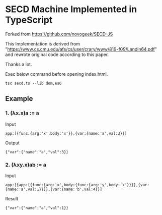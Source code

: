 # SECD Machine Implemented in TypeScript

Forked from https://github.com/novogeek/SECD-JS

This Implementation is derived from "https://www.cs.cmu.edu/afs/cs/user/crary/www/819-f09/Landin64.pdf" and rewrote original code according to this paper.

Thanks a lot.

Exec below command before opening index.html.

```
tsc secd.ts --lib dom,es6
```

## Example

### 1. (λx.x)a := a

Input 

```
app:[{func:{arg:'x',body:'x'}},{var:{name:'a',val:3}}]
```

Output

```
{"var":{"name":"a","val":3}}
```

### 2. (λxy.x)ab := a

Input

```
app:[{app:[{func:{arg:'x',body:{func:{arg:'y',body:'x'}}}},{var:{name:'a',val:1}}]},{var:{name:'b',val:4}}]
```

Result

```
{"var":{"name":"a","val":1}}
```
